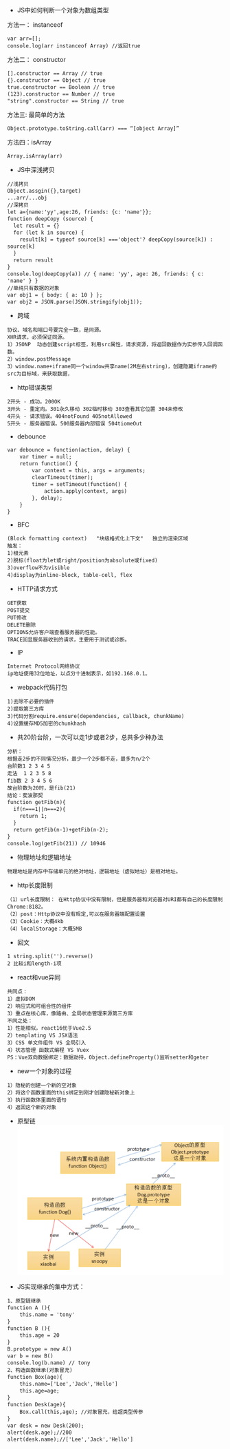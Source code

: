 - JS中如何判断一个对象为数组类型

方法一： instanceof
```
var arr=[];  
console.log(arr instanceof Array) //返回true
```
方法二： constructor
```
[].constructor == Array // true
{}.constructor == Object // true
true.constructor == Boolean // true
(123).constructor == Number // true
"string".constructor == String // true
```
方法三: 最简单的方法
```
Object.prototype.toString.call(arr) === “[object Array]”
```
方法四：isArray
```
Array.isArray(arr)
```
- JS中深浅拷贝
```
//浅拷贝
Object.assgin({},target)
...arr/...obj
//深拷贝
let a={name:'yy',age:26, friends: {c: 'name'}};
function deepCopy (source) {
  let result = {}
  for (let k in source) {
    result[k] = typeof source[k] ==='object'? deepCopy(source[k]) : source[k]
  }
  return result
}
console.log(deepCopy(a)) // { name: 'yy', age: 26, friends: { c: 'name' } }
//单纯只有数据的对象
var obj1 = { body: { a: 10 } };
var obj2 = JSON.parse(JSON.stringify(obj1));
```
- 跨域
```
协议、域名和端口号要完全一致，是同源。
XHR请求，必须保证同源。
1）JSONP  动态创建script标签，利用src属性，请求资源，将返回数据作为实参传入回调函数。
2）window.postMessage
3）window.name+iframe同一个window共享name(2M左右string)，创建隐藏iframe的src为目标域，来获取数据，
```
- http错误类型
```
2开头 - 成功。200OK
3开头 - 重定向。301永久移动 302临时移动 303查看其它位置 304未修改
4开头 - 请求错误。404notFound 405notAllowed
5开头 - 服务器错误。500服务器内部错误 504tiomeOut
```
- debounce
```
var debounce = function(action, delay) {
    var timer = null;
    return function() {
        var context = this, args = arguments;
        clearTimeout(timer);
        timer = setTimeout(function() {
            action.apply(context, args)
        }, delay);
    }
}
```
- BFC
```
(Block formatting context)   "块级格式化上下文"   独立的渲染区域
触发：
1)根元素 
2)脱标(float为let或right/position为absolute或fixed) 
3)overflow不为visible
4)display为inline-block, table-cell, flex
```
- HTTP请求方式
```
GET获取
POST提交
PUT修改
DELETE删除
OPTIONS允许客户端查看服务器的性能。
TRACE回显服务器收到的请求，主要用于测试或诊断。
```
- IP
```
Internet Protocol网络协议
ip地址使用32位地址，以点分十进制表示，如192.168.0.1。
```
- webpack代码打包
```
1)去除不必要的插件
2)提取第三方库
3)代码分割require.ensure(dependencies, callback, chunkName)
4)设置缓存MD5加密的chunkhash
```
- 共20阶台阶，一次可以走1步或者2步，总共多少种办法
```
分析： 
根据走2步的不同情况分析，最少一个2步都不走，最多为n/2个
台阶数1 2 3 4 5
走法  1 2 3 5 8
fib数 2 3 4 5 6
故台阶数为20时，是fib(21)
结论：斐波那契
function getFib(n){
  if(n===1||n===2){
    return 1;
  }
  return getFib(n-1)+getFib(n-2);
}
console.log(getFib(21)) // 10946
```
- 物理地址和逻辑地址
```
物理地址是内存中存储单元的绝对地址，逻辑地址（虚拟地址）是相对地址。
```
- http长度限制
```
（1）url长度限制： 在Http协议中没有限制，但是服务器和浏览器对URI都有自己的长度限制Chrome:8182。
（2）post：Http协议中没有规定,可以在服务器端配置设置
（3）Cookie：大概4kb
（4）localStorage：大概5MB
```
- 回文
```
1 string.split('').reverse()
2 比较i和length-i项
```
- react和vue异同
```
共同点：
1）虚拟DOM
2）响应式和可组合性的组件
3）重点在核心库，像路由、全局状态管理来源第三方库
不同之处：
1）性能相似，react16优于Vue2.5
2）templating VS JSX语法
3）CSS 单文件组件 VS 全局引入
4）状态管理 函数式编程 VS Vuex
PS：Vue双向数据绑定：数据劫持，Object.defineProperty()监听setter和geter
```
- new一个对象的过程
```
1）隐秘的创建一个新的空对象
2）将这个函数里面的this绑定到刚才创建隐秘新对象上
3）执行函数体里面的语句
4）返回这个新的对象
```
- 原型链
![Image text](https://raw.githubusercontent.com/Ellasun1129/JavaScript/master/%E5%8E%9F%E5%9E%8B%E9%93%BE.png)

- JS实现继承的集中方式：
```
1、原型链继承
function A (){
	this.name = 'tony'
}
function B (){
	this.age = 20
}
B.prototype = new A()
var b = new B()
console.log(b.name) // tony
2、构造函数继承(对象冒充)
function Box(age){
	this.name=['Lee','Jack','Hello']
	this.age=age;
}
function Desk(age){
	Box.call(this,age); //对象冒充，给超类型传参
}
var desk = new Desk(200);
alert(desk.age);//200
alert(desk.name);//['Lee','Jack','Hello']
```














